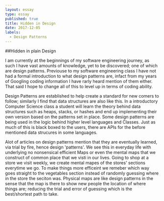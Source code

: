 ```yaml
---
layout: essay
type: essay
published: true
title: Hidden in Design
date: 2017-12-05
labels:
  - Design Patterns
---
```


##Hidden in plain Design

  I am currently at the beginnings of my software engineering journey, as such I have vast amounts of knowledge, yet to be discovered;
one of which are design patterns. Previouse to my software engineering class I have not had a formal introduction to what design patterns are,
infact from my years of Googling coding information I have rarly heard mention of them either. That said I hope to change all of this to level
up in terms of coding ability. 

  Design Patterns are established to help create a standard for new comers to follow; similarly I find that data structures are also like this.
In a introductory Computer Science class a student will learn the theory behind data structures such as heaps, stacks, or hashes and end up
implementing their own version based on the patterns set in place. Some design patterns are being used in the logic behind higher level languages
and Classes. Just as much of this is black boxed to the users, there are APIs for the before mentioned data strucures in some languages.

  Alot of articles on design patterns mention that they are eventually learned, via trial by fire, hence design 'patterns'. We see this in everyday
life with underlying no nonsensical efficient Maps or even the mental maps that we construct of common place that we visti in our lives.
Going to shop at a store we visit weekly, we create mental mapes of the stores' sections everytime we go. To make things more efficeint we
remeber which way goes straight to the vegetables section instead of randomly guessing where in the store the seciton was. Physical maps are
like design patterns in the sense that the map is there to show new people the location of where things are; reducing the trial and error of
guessing which is the best/shortest path to take.





